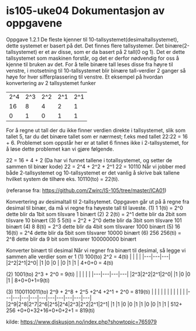 # is105-uke04 Dokumentasjon av oppgavene
Oppgave 1.2.1
De fleste kjenner til 10-tallsystemet(desimaltallsystemet), dette systemet er basert på det.
Det finnes flere tallsystemer. Det binære(2-tallsystemet) er et av disse, som er da basert på 2 tall(0 og 1).
Det er dette tallsystemet som maskinen forstår, og det er derfor nødvendig for oss å kjenne til bruken av det.
For å telle binære tall leses disse fra høyre til venstre, i motsetning til 10-tallsystemet blir binære tall-verdier 2 ganger så høye for hver sifferplassering til venstre.
Et eksempel på hvordan konvertering av 2 tallsystemet funker

|   |   |   |   |   |
|---|---|---|---|---|
|2^4|2^3|2^2|2^1|2^1|
|16 |8  |4  |2  |1  |
|0  |1  |0  |1  |1  |


For å regne ut tall der du ikke finner verdien direkte i tallsystemet, slik som tallet 5, tar du det binære tallet som er nærmest; f.eks med tallet 22:22 = 16 + 6. Problemet som oppstår her er at tallet 6 finnes ikke i 2-tallsystemet, for å løse dette problemet kan vi gjøre følgende.

22 = 16 + 4 + 2 (Da har vi funnet tallene i totallsystemet, og setter de sammen til binær kode)
22 = 2^4 + 2^2 + 2^1
22 = 10110
Når vi jobber med både 2-tallsystemet og 10-tallsystemet er det vanlig å skrive bak tallene hvilket system de tilhøre eks. 10110(to) = 22(ti).

(referanse fra: https://github.com/Zwirc/IS-105/tree/master/ICA01)

Konvertering av desimaltall til 2-tallsytemet.
Oppgaven går ut på å regne fra desimal til binær, da må vi regne fra høyeste tall til laveste.
(1) 1		1(ti) = 2^0 dette blir da 1bit som tilsvare 1 binært
(2) 2		2(ti) = 2^1 dette blir da 2bit som tilsvare 10 binært
(3) 5		5(ti) = 2^2 + 2^0 dette blir da 3bit som tilsvare 101 binært
(4) 8		8(ti) = 2^3 dette blir da 4bit som tilsvarer 1000 binært
(5) 16		16(ti) = 2^4 dette blir da 5bit som tilsvarer 10000 binært
(6) 256		256(ti) = 2^8 dette blir da 9 bit som tilsvarer 100000000 binært

Konverter binært til desimal
Når vi regner fra binært til desimal, så legge vi sammen alle verdier som er 1
(1) 100(to)		2^2 = 4(ti)
|   |   |   |
|---|---|---|
|2^2|2^1|2^0|
|1  |0  |0  |
|0  |1  |1  |
4+0+0 = 4(ti)

(2) 1001(to)	2^3 + 2^0 = 9(ti)
|   |   |   |   |
|---|---|---|---|
|2^3|2^2|2^1|2^0|
|1  |0  |0  |1  |
8+0+0+1=9(ti)

(3) 1100110011(to)  2^9 + 2^8 + 2^5 +2^4 +2^1 + 2^0 = 819(ti)
|   |   |   |   |   |   |   |   |   |   |
|---|---|---|---|---|---|---|---|---|---|
|2^9|2^8|2^7|2^6|2^5|2^4|2^3|2^2|2^1|2^1|
|1  |1  |0  |0  |1  |1  |0  |0  |1  |1  |
512+ 256 +0+0+32+16+0+0+2+1 = 819(ti)





kilde: https://www.diskusjon.no/index.php?showtopic=765979
